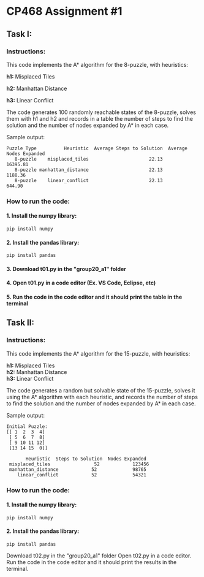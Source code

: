 # CP468 Assignment #1

## Task I:

### Instructions:

This code implements the A\* algorithm for the 8-puzzle, with heuristics:

**h1:** Misplaced Tiles

**h2:** Manhattan Distance

**h3:** Linear Conflict

The code generates 100 randomly reachable states of the 8-puzzle, solves them with h1 and h2 and records in a table the number of steps to find the solution and the number of nodes expanded by A\* in each case.

Sample output:

```plaintext
Puzzle Type          Heuristic  Average Steps to Solution  Average Nodes Expanded
   8-puzzle    misplaced_tiles                      22.13                16395.81
   8-puzzle manhattan_distance                      22.13                 1188.36
   8-puzzle    linear_conflict                      22.13                  644.90
```

### How to run the code:

#### 1. Install the numpy library:

```plaintext
pip install numpy
```

#### 2. Install the pandas library:

```plaintext
pip install pandas
```

#### 3. Download **t01.py** in the **"group20_a1"** folder

#### 4. Open **t01.py** in a code editor (Ex. VS Code, Eclipse, etc)

#### 5. Run the code in the code editor and it should print the table in the terminal

## Task II:

### Instructions:

This code implements the A\* algorithm for the 15-puzzle, with heuristics:

**h1:** Misplaced Tiles  
**h2:** Manhattan Distance  
**h3:** Linear Conflict

The code generates a random but solvable state of the 15-puzzle, solves it using the A* algorithm with each heuristic, and records the number of steps to find the solution and the number of nodes expanded by A* in each case.

Sample output:

```plaintext
Initial Puzzle:
[[ 1  2  3  4]
 [ 5  6  7  8]
 [ 9 10 11 12]
 [13 14 15  0]]

       Heuristic  Steps to Solution  Nodes Expanded
 misplaced_tiles                52            123456
 manhattan_distance            52             98765
    linear_conflict            52             54321
```

### How to run the code:

#### 1. Install the numpy library:

```plaintext
pip install numpy
```

#### 2. Install the pandas library:

```plaintext
pip install pandas
```

Download t02.py in the "group20_a1" folder
Open t02.py in a code editor.
Run the code in the code editor and it should print the results in the terminal.
